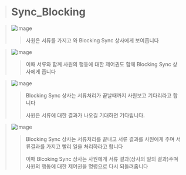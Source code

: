 > # Sync_Blocking

> ![image](https://user-images.githubusercontent.com/38696775/203327046-859fbc8b-1af4-4e10-abf9-bf7dac99a063.png)
>>
>> 사원은 서류를 가지고 와 Blocking Sync 상사에게 보여줍니다

> ![image](https://user-images.githubusercontent.com/38696775/203327077-7a29dc41-6e75-4983-9781-19a42701abea.png)
>>
>> 이때 서류와 함께 사원의 행동에 대한 제어권도 함께 Blocking Sync 상사에게 줍니다

> ![image](https://user-images.githubusercontent.com/38696775/203327117-abaf41ac-97f4-4d84-b52f-d6a6bed76a33.png)
>>
>> Blocking Sync 상사는 서류처리가 끝날때까지 사원보고 기다리라고 합니다
>> 
>> 사원은 서류에 대한 결과가 나오길 기대하면 기다립니다.

> ![image](https://user-images.githubusercontent.com/38696775/203327155-e9ade30e-a50b-4c27-be52-5c96e9234d45.png)
>>
>>Blocking Sync 상사는 서류처리를 끝내고 서류 결과를 사원에게 주며 서류결과를 가지고 빨리 일을 처리하라고 합니다
>>
>>이때 Blcoking Sync 상사는 사원에게 서류 결과(상사의 일의 결과)주며 사원의 행동에 대한 제어권을 명령으로 다시 되돌려줍니다
